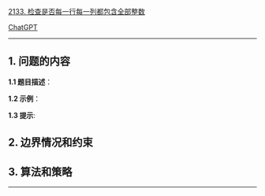 [2133. 检查是否每一行每一列都包含全部整数](https://leetcode.cn/problems/check-if-every-row-and-column-contains-all-numbers)

[ChatGPT](https://chat.openai.com/g/g-GsMNEr76r-c-master)

---

## 1. 问题的内容
**1.1 题目描述**：

**1.2 示例**：

**1.3 提示**:

## 2. 边界情况和约束


## 3. 算法和策略

---

